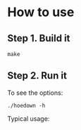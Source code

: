 # How to use

## Step 1. Build it

```
make
```

## Step 2. Run it

To see the options:

```
./hoedown -h
```

Typical usage:

```

```